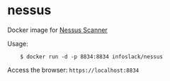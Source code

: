 nessus
=======

Docker image for [Nessus Scanner](http://www.tenable.com/products/nessus-vulnerability-scanner)

Usage:

		$ docker run -d -p 8834:8834 infoslack/nessus

Access the browser: `https://localhost:8834`
